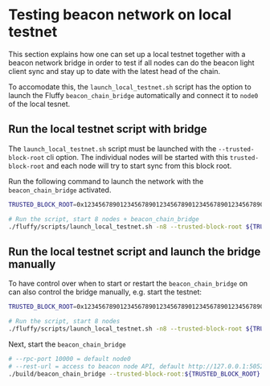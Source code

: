 # Testing beacon network on local testnet

This section explains how one can set up a local testnet together with a beacon
network bridge in order to test if all nodes can do the beacon light client sync
and stay up to date with the latest head of the chain.

To accomodate this, the `launch_local_testnet.sh` script has the option to
launch the Fluffy `beacon_chain_bridge` automatically and connect it to `node0`
of the local tesnet.

## Run the local testnet script with bridge

The `launch_local_testnet.sh` script must be launched with the
`--trusted-block-root` cli option.
The individual nodes will be started with this `trusted-block-root` and each
node will try to start sync from this block root.

Run the following command to launch the network with the `beacon_chain_bridge`
activated.

```bash
TRUSTED_BLOCK_ROOT=0x1234567890123456789012345678901234567890123456789012345678901234 # Replace with trusted block root.

# Run the script, start 8 nodes + beacon_chain_bridge
./fluffy/scripts/launch_local_testnet.sh -n8 --trusted-block-root ${TRUSTED_BLOCK_ROOT}--beacon-chain-bridge
```

## Run the local testnet script and launch the bridge manually

To have control over when to start or restart the `beacon_chain_bridge` on can
also control the bridge manually, e.g. start the testnet:

```bash
TRUSTED_BLOCK_ROOT=0x1234567890123456789012345678901234567890123456789012345678901234 # Replace with trusted block root.

# Run the script, start 8 nodes
./fluffy/scripts/launch_local_testnet.sh -n8 --trusted-block-root ${TRUSTED_BLOCK_ROOT}
```

Next, start the `beacon_chain_bridge`

```bash
# --rpc-port 10000 = default node0
# --rest-url = access to beacon node API, default http://127.0.0.1:5052
./build/beacon_chain_bridge --trusted-block-root:${TRUSTED_BLOCK_ROOT} --rest-url:http://127.0.0.1:5052 --backfill-amount:128 --rpc-port:10000
```
